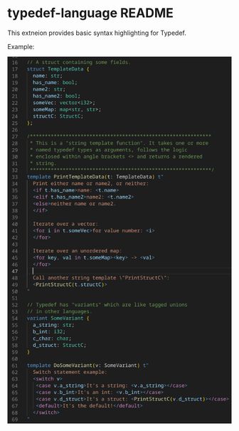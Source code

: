 # typedef-language README

This extneion provides basic syntax highlighting for Typedef.

Example:

![syntax highlighting example](./syntax-highlighting-example.png?raw=true)